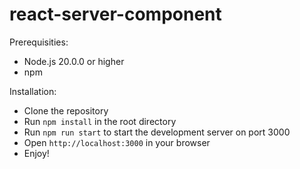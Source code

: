 # react-server-component

Prerequisities:
- Node.js 20.0.0 or higher
- npm
  
Installation:
- Clone the repository
- Run `npm install` in the root directory
- Run `npm run start` to start the development server on port 3000
- Open `http://localhost:3000` in your browser
- Enjoy!
